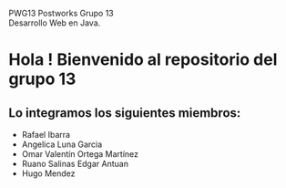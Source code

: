PWG13
Postworks Grupo 13  
Desarrollo Web en Java.  
  
#  Hola ! Bienvenido al repositorio del grupo 13

## Lo integramos los siguientes miembros:

* Rafael Ibarra
* Angelica Luna Garcia
* Omar Valentín Ortega Martínez
* Ruano Salinas Edgar Antuan
* Hugo Mendez

